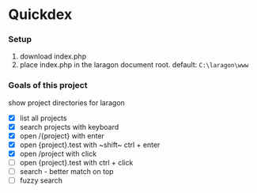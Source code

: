 # Quickdex

### Setup
1. download index.php
2. place index.php in the laragon document root. default: `C:\laragon\www`

### Goals of this project
show project directories for laragon
 - [x] list all projects
 - [x] search projects with keyboard
 - [x] open /{project} with enter
 - [x] open {project}.test with ~shift~ ctrl + enter
 - [x] open /project with click
 - [ ] open {project}.test with ctrl + click
 - [ ] search - better match on top
 - [ ] fuzzy search
